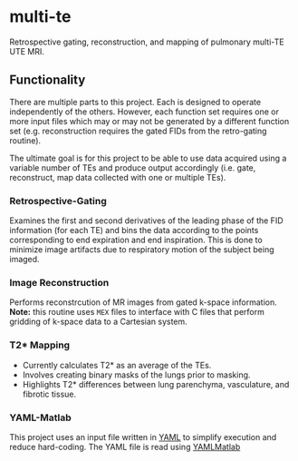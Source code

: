# multi-te
Retrospective gating, reconstruction, and mapping of pulmonary multi-TE UTE MRI.

## Functionality
There are multiple parts to this project. Each is designed to operate independently of the others. However, each function set requires one or more input files which may or may not be generated by a different function set (e.g. reconstruction requires the gated FIDs from the retro-gating routine).

The ultimate goal is for this project to be able to use data acquired using a variable number of TEs and produce output accordingly (i.e. gate, reconstruct, map data collected with one or multiple TEs).

### Retrospective-Gating
Examines the first and second derivatives of the leading phase of the FID information (for each TE) and bins the data according to the points corresponding to end expiration and end inspiration. This is done to minimize image artifacts due to respiratory motion of the subject being imaged.

### Image Reconstruction
Performs reconstrcution of MR images from gated k-space information. **Note:** this routine uses `MEX` files to interface with C files that perform gridding of k-space data to a Cartesian system.

### T2* Mapping
* Currently calculates T2* as an average of the TEs.
* Involves creating binary masks of the lungs prior to masking.
* Highlights T2* differences between lung parenchyma, vasculature, and fibrotic tissue.

### YAML-Matlab
This project uses an input file written in [YAML](http://yaml.org/) to simplify execution and reduce hard-coding. The YAML file is read using [YAMLMatlab](https://code.google.com/archive/p/yamlmatlab/)
